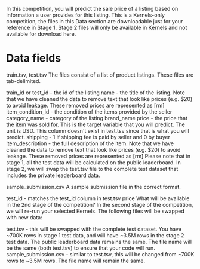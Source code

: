 In this competition, you will predict the sale price of a listing based on information a user provides for this listing. This is a Kernels-only competition, the files in this Data section are downloadable just for your reference in Stage 1. Stage 2 files will only be available in Kernels and not available for download here.

# Data fields
train.tsv, test.tsv
The files consist of a list of product listings. These files are tab-delimited.

train_id or test_id - the id of the listing
name - the title of the listing. Note that we have cleaned the data to remove text that look like prices (e.g. $20) to avoid leakage. These removed prices are represented as [rm]
item_condition_id - the condition of the items provided by the seller
category_name - category of the listing
brand_name
price - the price that the item was sold for. This is the target variable that you will predict. The unit is USD. This column doesn't exist in test.tsv since that is what you will predict.
shipping - 1 if shipping fee is paid by seller and 0 by buyer
item_description - the full description of the item. Note that we have cleaned the data to remove text that look like prices (e.g. $20) to avoid leakage. These removed prices are represented as [rm]
Please note that in stage 1, all the test data will be calculated on the public leaderboard. In stage 2, we will swap the test.tsv file to the complete test dataset that includes the private leaderboard data.

sample_submission.csv
A sample submission file in the correct format.

test_id - matches the test_id column in test.tsv
price
What will be available in the 2nd stage of the competition?
In the second stage of the competition, we will re-run your selected Kernels. The following files will be swapped with new data:

test.tsv - this will be swapped with the complete test dataset. You have ~700K rows in stage 1 test data, and will have ~3.5M rows in the stage 2 test data. The public leaderboard data remains the same. The file name will be the same (both test.tsv) to ensure that your code will run.
sample_submission.csv - similar to test.tsv, this will be changed from ~700K rows to ~3.5M rows. The file name will remain the same.
